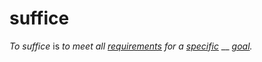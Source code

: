 # suffice

_To suffice_ is _to meet all_ [_requirements_](https://github.com/gcassel/Modular-Organization-Terminology/blob/master/terms/requirement.md) _for a_ [_specific_](https://github.com/gcassel/Modular-Organization-Terminology/blob/master/terms/specific.md) __ [_goal_](https://github.com/gcassel/Modular-Organization-Terminology/blob/master/terms/goal.md)_._
